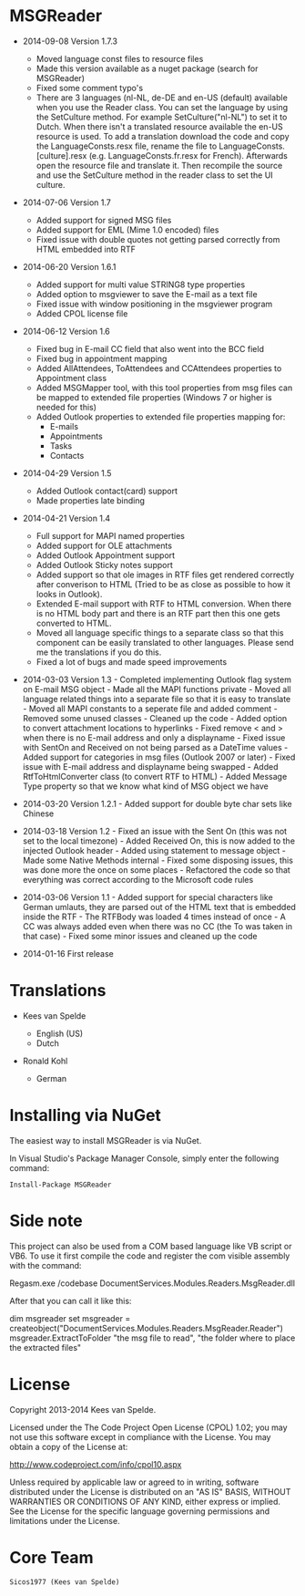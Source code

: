 MSGReader
=========
- 2014-09-08 Version 1.7.3
    - Moved language const files to resource files
    - Made this version available as a nuget package (search for MSGReader)
    - Fixed some comment typo's
    - There are 3 languages (nl-NL, de-DE and en-US (default) available when you use the Reader class. You can set the language by using the SetCulture method. For example SetCulture("nl-NL") to set it to Dutch. When there isn't a translated resource available the en-US resource is used. To add a translation download the code and copy the LanguageConsts.resx file, rename the file to LanguageConsts.[culture].resx (e.g. LanguageConsts.fr.resx for French). Afterwards open the resource file and translate it. Then recompile the source and use the SetCulture method in the reader class to set the UI culture.

- 2014-07-06 Version 1.7
    - Added support for signed MSG files
    - Added support for EML (Mime 1.0 encoded) files
    - Fixed issue with double quotes not getting parsed correctly from HTML embedded into RTF

- 2014-06-20 Version 1.6.1
    - Added support for multi value STRING8 type properties
    - Added option to msgviewer to save the E-mail as a text file
    - Fixed issue with window positioning in the msgviewer program
    - Added CPOL license file

- 2014-06-12 Version 1.6
    - Fixed bug in E-mail CC field that also went into the BCC field
    - Fixed bug in appointment mapping
    - Added AllAttendees, ToAttendees and CCAttendees properties to Appointment class
    - Added MSGMapper tool, with this tool properties from msg files can be mapped to extended file properties 
      (Windows 7 or higher is needed for this)
    - Added Outlook properties to extended file properties mapping for:
        - E-mails
        - Appointments
        - Tasks
        - Contacts

- 2014-04-29 Version 1.5
    - Added Outlook contact(card) support
    - Made properties late binding

- 2014-04-21 Version 1.4
    - Full support for MAPI named properties
    - Added support for OLE attachments
    - Added Outlook Appointment support
    - Added Outlook Sticky notes support
    - Added support so that ole images in RTF files get rendered correctly after converison to HTML (Tried to be as        close as possible to how it looks in Outlook).
    - Extended E-mail support with RTF to HTML conversion. When there is no HTML body part and there is an RTF part 
      then this one gets converted to HTML.
    - Moved all language specific things to a separate class so that this component can be easily translated to other       languages. Please send me the translations if you do this.
    - Fixed a lot of bugs and made speed improvements

- 2014-03-03 Version 1.3
      - Completed implementing Outlook flag system on E-mail MSG object
      - Made all the MAPI functions private
      - Moved all language related things into a separate file so that it is easy to translate
      - Moved all MAPI constants to a seperate file and added comment
      - Removed some unused classes
      - Cleaned up the code
      - Added option to convert attachment locations to hyperlinks
      - Fixed remove < and > when there is no E-mail address and only a displayname
      - Fixed issue with SentOn and Received on not being parsed as a DateTime values
      - Added support for categories in msg files (Outlook 2007 or later)
      - Fixed issue with E-mail address and displayname being swapped
      - Added RtfToHtmlConverter class (to convert RTF to HTML)
      - Added Message Type property so that we know what kind of MSG object we have

- 2014-03-20 Version 1.2.1
      -  Added support for double byte char sets like Chinese

- 2014-03-18 Version 1.2
      -  Fixed an issue with the Sent On (this was not set to the local timezone)
      -  Added Received On, this is now added to the injected Outlook header
      -  Added using statement to message object
      -  Made some Native Methods internal
      -  Fixed some disposing issues, this was done more the once on some places
      -  Refactored the code so that everything was correct according to the Microsoft code rules


- 2014-03-06 Version 1.1
      -  Added support for special characters like German umlauts, they are parsed out of the HTML text that is                 embedded inside the RTF
      -  The RTFBody was loaded 4 times instead of once
      -  A CC was always added even when there was no CC (the To was taken in that case)
      -  Fixed some minor issues and cleaned up the code 

      
- 2014-01-16 First release

Translations
============

- Kees van Spelde
    - English (US)
    - Dutch

- Ronald Kohl
    - German

Installing via NuGet
====================

The easiest way to install MSGReader is via NuGet.

In Visual Studio's Package Manager Console, simply enter the following command:

    Install-Package MSGReader


Side note
=========

This project can also be used from a COM based language like VB script or VB6.
To use it first compile the code and register the com visible assembly with the command:

Regasm.exe /codebase DocumentServices.Modules.Readers.MsgReader.dll

After that you can call it like this:

dim msgreader
set msgreader = createobject("DocumentServices.Modules.Readers.MsgReader.Reader")
msgreader.ExtractToFolder "the msg file to read", "the folder where to place the extracted files"


License
=======

Copyright 2013-2014 Kees van Spelde.

Licensed under the The Code Project Open License (CPOL) 1.02; you may not use this software except in compliance with the License. You may obtain a copy of the License at:

http://www.codeproject.com/info/cpol10.aspx

Unless required by applicable law or agreed to in writing, software distributed under the License is distributed on an "AS IS" BASIS, WITHOUT WARRANTIES OR CONDITIONS OF ANY KIND, either express or implied. See the License for the specific language governing permissions and limitations under the License.

Core Team
=========
    Sicos1977 (Kees van Spelde)

